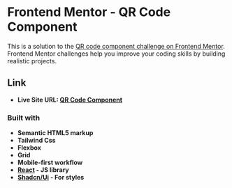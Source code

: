 # Frontend Mentor - QR Code Component

This is a solution to the [QR code component challenge on Frontend Mentor](https://www.frontendmentor.io/challenges/qr-code-component-iux_sIO_H). Frontend Mentor challenges help you improve your coding skills by building realistic projects.

## Link

- **Live Site URL: [QR Code Component](https://qr-code-component-fr.netlify.app/)**

### Built with

- **Semantic HTML5 markup**
- **Tailwind Css**
- **Flexbox**
- **Grid**
- **Mobile-first workflow**
- **[React](https://reactjs.org/) - JS library**
- **[Shadcn/Ui](https://ui.shadcn.com/) - For styles**
